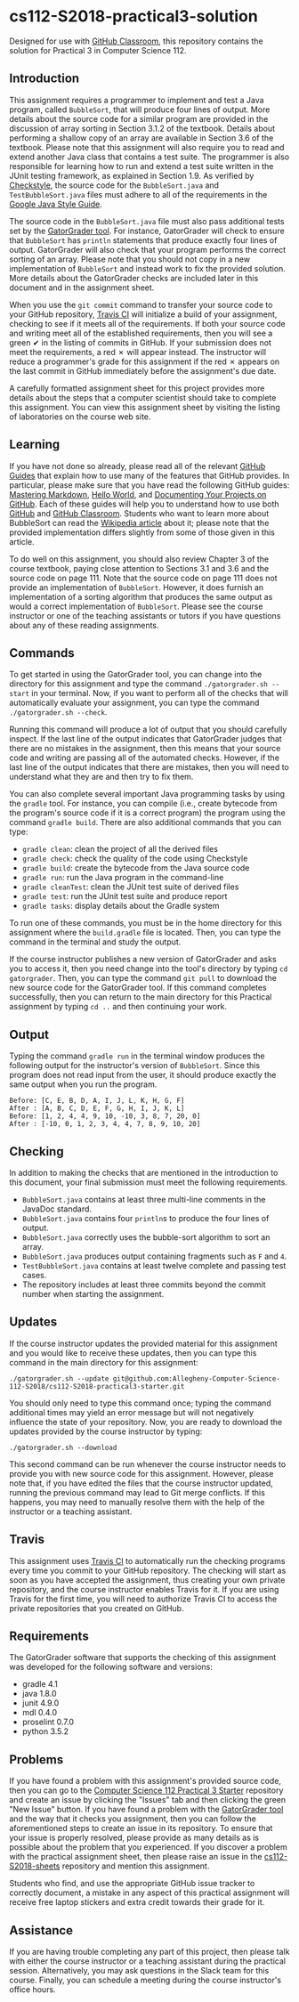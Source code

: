 <!---

TASK LIST:

  * Use cp -rf *.* to copy all of the files and directories in this repository
    to the starter repository for this assignment
  * Change into the directory for the starer repository
  * Update the header (e.g., #) to only give the name of the assignment
  * Update the first paragraph to include the commented-out content
  * Change the link in the # Problems section to point to this lab's starter
  * Create the assignment in the GitHub Classroom, noting the URL
  * Test the assignment by accepting it with your own GitHub account
  * Check to ensure that your GitHub repository is created correctly
  * Share the assignment link with all of the students using email or Slack

PROBLEMS?

  * Contact Gregory M. Kapfhammer by email or Slack
  * Raise an issue in the GitHub repository for this assignment

-->

# cs112-S2018-practical3-solution

Designed for use with [GitHub Classroom](https://classroom.github.com/), this
repository contains the solution for Practical 3 in Computer Science 112.

<!---

 Since the Travis builds for this repository will initially fail (as evidenced by
 a red &#x2717; appearing in the commit logs instead of a green &#x2714;), the
 programmer is responsible for completing all of the steps needed to satisfy the
 requirements for the assignment, thus causing a &#x2714; to instead appear in
 the commit logs.

--->

## Introduction

This assignment requires a programmer to implement and test a Java program,
called `BubbleSort`, that will produce four lines of output. More details about
the source code for a similar program are provided in the discussion of array
sorting in Section 3.1.2 of the textbook. Details about performing a shallow
copy of an array are available in Section 3.6 of the textbook. Please note that
this assignment will also require you to read and extend another Java class that
contains a test suite. The programmer is also responsible for learning how to
run and extend a test suite written in the JUnit testing framework, as explained
in Section 1.9. As verified by
[Checkstyle](https://github.com/checkstyle/checkstyle), the source code for the
`BubbleSort.java` and `TestBubbleSort.java` files must adhere to all of the
requirements in the [Google Java Style
Guide](https://google.github.io/styleguide/javaguide.html).

The source code in the `BubbleSort.java` file must also pass additional tests
set by the [GatorGrader tool](https://github.com/gkapfham/gatorgrader). For
instance, GatorGrader will check to ensure that `BubbleSort` has `println`
statements that produce exactly four lines of output. GatorGrader will also
check that your program performs the correct sorting of an array. Please note
that you should not copy in a new implementation of `BubbleSort` and instead
work to fix the provided solution. More details about the GatorGrader checks are
included later in this document and in the assignment sheet.

When you use the `git commit` command to transfer your source code to your
GitHub repository, [Travis CI](https://travis-ci.com/) will initialize a build
of your assignment, checking to see if it meets all of the requirements. If both
your source code and writing meet all of the established requirements, then you
will see a green &#x2714; in the listing of commits in GitHub. If your
submission does not meet the requirements, a red &#x2717; will appear instead.
The instructor will reduce a programmer's grade for this assignment if the red
&#x2717; appears on the last commit in GitHub immediately before the
assignment's due date.

A carefully formatted assignment sheet for this project provides more details
about the steps that a computer scientist should take to complete this
assignment. You can view this assignment sheet by visiting the listing of
laboratories on the course web site.

## Learning

If you have not done so already, please read all of the relevant [GitHub
Guides](https://guides.github.com/) that explain how to use many of the features
that GitHub provides. In particular, please make sure that you have read the
following GitHub guides: [Mastering
Markdown](https://guides.github.com/features/mastering-markdown/), [Hello
World](https://guides.github.com/activities/hello-world/), and [Documenting Your
Projects on GitHub](https://guides.github.com/features/wikis/). Each of these
guides will help you to understand how to use both [GitHub](http://github.com)
and [GitHub Classroom](https://classroom.github.com/). Students who want to
learn more about BubbleSort can read the [Wikipedia
article](https://en.wikipedia.org/wiki/Bubble_sort) about it; please note that
the provided implementation differs slightly from some of those given in this
article.

To do well on this assignment, you should also review Chapter 3 of the course
textbook, paying close attention to Sections 3.1 and 3.6 and the source code on
page 111. Note that the source code on page 111 does not provide an
implementation of `BubbleSort`. However, it does furnish an implementation of a
sorting algorithm that produces the same output as would a correct
implementation of `BubbleSort`. Please see the course instructor or one of the
teaching assistants or tutors if you have questions about any of these reading
assignments.

## Commands

To get started in using the GatorGrader tool, you can change into the directory
for this assignment and type the command `./gatorgrader.sh --start` in your
terminal. Now, if you want to perform all of the checks that will automatically
evaluate your assignment, you can type the command `./gatorgrader.sh --check`.

Running this command will produce a lot of output that you should carefully
inspect. If the last line of the output indicates that GatorGrader judges that
there are no mistakes in the assignment, then this means that your source code
and writing are passing all of the automated checks. However, if the last line
of the output indicates that there are mistakes, then you will need to
understand what they are and then try to fix them.

You can also complete several important Java programming tasks by using the
`gradle` tool. For instance, you can compile (i.e., create bytecode from the
program's source code if it is a correct program) the program using the command
`gradle build`. There are also additional commands that you can type:

- `gradle clean`: clean the project of all the derived files
- `gradle check`: check the quality of the code using Checkstyle
- `gradle build`: create the bytecode from the Java source code
- `gradle run`: run the Java program in the command-line
- `gradle cleanTest`: clean the JUnit test suite of derived files
- `gradle test`: run the JUnit test suite and produce report
- `gradle tasks`: display details about the Gradle system

To run one of these commands, you must be in the home directory for this
assignment where the `build.gradle` file is located. Then, you can type the
command in the terminal and study the output.

If the course instructor publishes a new version of GatorGrader and asks you to
access it, then you need change into the tool's directory by typing `cd
gatorgrader`. Then, you can type the command `git pull` to download the new
source code for the GatorGrader tool. If this command completes successfully,
then you can return to the main directory for this Practical assignment by
typing `cd ..` and then continuing your work.

## Output

Typing the command `gradle run` in the terminal window produces the following
output for the instructor's version of `BubbleSort`. Since this program does not
read input from the user, it should produce exactly the same output when you run
the program.

```
Before: [C, E, B, D, A, I, J, L, K, H, G, F]
After : [A, B, C, D, E, F, G, H, I, J, K, L]
Before: [1, 2, 4, 4, 9, 10, -10, 3, 8, 7, 20, 0]
After : [-10, 0, 1, 2, 3, 4, 4, 7, 8, 9, 10, 20]
```

## Checking

In addition to making the checks that are mentioned in the introduction to this
document, your final submission must meet the following requirements.

- `BubbleSort.java` contains at least three multi-line comments in the
  JavaDoc standard.
- `BubbleSort.java` contains four `println`s to produce the four lines
  of output.
- `BubbleSort.java` correctly uses the bubble-sort algorithm to sort an array.
- `BubbleSort.java` produces output containing fragments such as `F` and `4`.
- `TestBubbleSort.java` contains at least twelve complete and passing test cases.
- The repository includes at least three commits beyond the commit number when
  starting the assignment.

## Updates

If the course instructor updates the provided material for this assignment and
you would like to receive these updates, then you can type this command in the
main directory for this assignment:

```
./gatorgrader.sh --update git@github.com:Allegheny-Computer-Science-112-S2018/cs112-S2018-practical3-starter.git
```

You should only need to type this command once; typing the command additional
times may yield an error message but will not negatively influence the state of
your repository. Now, you are ready to download the updates provided by the
course instructor by typing:

```
./gatorgrader.sh --download
```

This second command can be run whenever the course instructor needs to provide
you with new source code for this assignment. However, please note that, if you
have edited the files that the course instructor updated, running the previous
command may lead to Git merge conflicts. If this happens, you may need to
manually resolve them with the help of the instructor or a teaching assistant.

## Travis

This assignment uses [Travis CI](https://travis-ci.com/) to automatically run
the checking programs every time you commit to your GitHub repository. The
checking will start as soon as you have accepted the assignment, thus creating
your own private repository, and the course instructor enables Travis for it. If
you are using Travis for the first time, you will need to authorize Travis CI to
access the private repositories that you created on GitHub.

## Requirements

The GatorGrader software that supports the checking of this assignment was
developed for the following software and versions:

- gradle 4.1
- java 1.8.0
- junit 4.9.0
- mdl 0.4.0
- proselint 0.7.0
- python 3.5.2

## Problems

If you have found a problem with this assignment's provided source code, then
you can go to the [Computer Science 112 Practical 3
Starter](https://github.com/Allegheny-Computer-Science-112-S2018/cs112-S2018-practical3-starter)
repository and create an issue by clicking the "Issues" tab and then clicking
the green "New Issue" button. If you have found a problem with the [GatorGrader
tool](https://github.com/gkapfham/gatorgrader) and the way that it checks you
assignment, then you can follow the aforementioned steps to create an issue in
its repository. To ensure that your issue is properly resolved, please provide
as many details as is possible about the problem that you experienced. If you
discover a problem with the practical assignment sheet, then please raise an
issue in the
[cs112-S2018-sheets](https://github.com/Allegheny-Computer-Science-112-S2018/cs112-S2018-sheets)
repository and mention this assignment.

Students who find, and use the appropriate GitHub issue tracker to correctly
document, a mistake in any aspect of this practical assignment will receive
free laptop stickers and extra credit towards their grade for it.

## Assistance

If you are having trouble completing any part of this project, then please talk
with either the course instructor or a teaching assistant during the practical
session. Alternatively, you may ask questions in the Slack team for this
course. Finally, you can schedule a meeting during the course instructor's
office hours.
